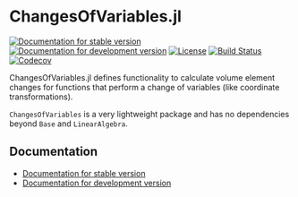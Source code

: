 # ChangesOfVariables.jl

[![Documentation for stable version](https://img.shields.io/badge/docs-stable-blue.svg)](https://oschulz.github.io/ChangesOfVariables.jl/stable)
[![Documentation for development version](https://img.shields.io/badge/docs-dev-blue.svg)](https://oschulz.github.io/ChangesOfVariables.jl/dev)
[![License](http://img.shields.io/badge/license-MIT-brightgreen.svg?style=flat)](LICENSE.md)
[![Build Status](https://github.com/oschulz/ChangesOfVariables.jl/workflows/CI/badge.svg?branch=master)](https://github.com/oschulz/ChangesOfVariables.jl/actions?query=workflow%3ACI)
[![Codecov](https://codecov.io/gh/oschulz/ChangesOfVariables.jl/branch/master/graph/badge.svg)](https://codecov.io/gh/oschulz/ChangesOfVariables.jl)


ChangesOfVariables.jl defines functionality to calculate volume element
changes for functions that perform a change of variables (like coordinate
transformations).

`ChangesOfVariables` is a very lightweight package and has no dependencies
beyond `Base` and `LinearAlgebra`.

## Documentation

* [Documentation for stable version](https://oschulz.github.io/ChangesOfVariables.jl/stable)
* [Documentation for development version](https://oschulz.github.io/ChangesOfVariables.jl/dev)

